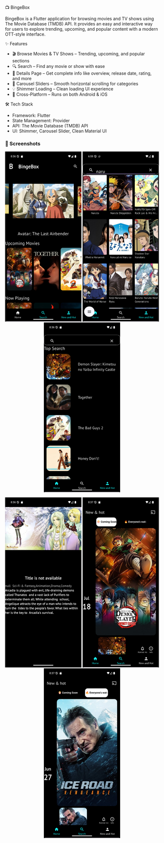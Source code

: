 📺 BingeBox

BingeBox is a Flutter application for browsing movies and TV shows using The Movie Database (TMDB) API.
It provides an easy and interactive way for users to explore trending, upcoming, and popular content with a modern OTT-style interface.

✨ Features
- 🎬 Browse Movies & TV Shows – Trending, upcoming, and popular sections
- 🔍 Search – Find any movie or show with ease
- 📖 Details Page – Get complete info like overview, release date, rating, and more
- 🎠 Carousel Sliders – Smooth horizontal scrolling for categories
- 💡 Shimmer Loading – Clean loading UI experience
- 📱 Cross-Platform – Runs on both Android & iOS

🛠️ Tech Stack
- Framework: Flutter
- State Management: Provider
- API: The Movie Database (TMDB) API
- UI: Shimmer, Carousel Slider, Clean Material UI

### 📸 Screenshots

<p align="center">
  <img src="https://github.com/arthurjose007/bingebox/blob/main/images/screenshort/1.png" width="250"/>
  <img src="https://github.com/arthurjose007/bingebox/blob/main/images/screenshort/2.png" width="250"/>
  <img src="https://github.com/arthurjose007/bingebox/blob/main/images/screenshort/3.png" width="250"/>
</p>

<p align="center">
  <img src="https://github.com/arthurjose007/bingebox/blob/main/images/screenshort/4.png" width="250"/>
  <img src="https://github.com/arthurjose007/bingebox/blob/main/images/screenshort/5.png" width="250"/>
  <img src="https://github.com/arthurjose007/bingebox/blob/main/images/screenshort/6.png" width="250"/>

</p>
